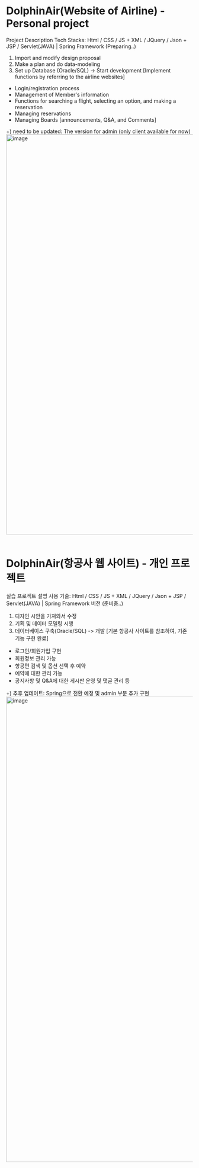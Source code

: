 # DolphinAir(Website of Airline) - Personal project

Project Description
Tech Stacks: Html / CSS / JS + XML / JQuery / Json + JSP / Servlet(JAVA) | Spring Framework (Preparing..)<br>
1. Import and modify design proposal
2. Make a plan and do data-modeling
3. Set up Database (Oracle/SQL) -> Start development
[Implement functions by referring to the airline websites]<br>
- Login/registration process
- Management of Member's information
- Functions for searching a flight, selecting an option, and making a reservation
- Managing reservations
- Managing Boards [announcements, Q&A, and Comments]

 +) need to be updated: The version for admin (only client available for now)<br>
<img width="1078" alt="image" src="https://user-images.githubusercontent.com/108180200/219010199-428ed544-c172-4f83-babc-1f88811a1fba.png">
<br><br>

# DolphinAir(항공사 웹 사이트) - 개인 프로젝트

실습 프로젝트 설명
사용 기술: Html / CSS / JS + XML / JQuery / Json + JSP / Servlet(JAVA) | Spring Framework 버전 (준비중..)<br>
1. 디자인 시안을 가져와서 수정
2. 기획 및 데이터 모델링 시행
3. 데이터베이스 구축(Oracle/SQL) -> 개발 [기본 항공사 사이트를 참조하여, 기존 기능 구현 완료]<br>
- 로그인/회원가입 구현
- 회원정보 관리 가능
- 항공편 검색 및 옵션 선택 후 예약
- 예약에 대한 관리 가능
- 공지사항 및 Q&A에 대한 게시판 운영 및 댓글 관리 등

 +)  추후 업데이트: Spring으로 전환 예정 및 admin 부분 추가 구현<br>
<img width="1254" alt="image" src="https://user-images.githubusercontent.com/108180200/178360584-7d744ce5-8a6b-41f1-b0ff-523b8cea9ffc.png">
